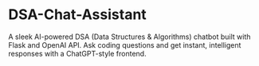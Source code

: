 # DSA-Chat-Assistant
A sleek AI-powered DSA (Data Structures &amp; Algorithms) chatbot built with Flask and OpenAI API. Ask coding questions and get instant, intelligent responses with a ChatGPT-style frontend.
